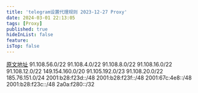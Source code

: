 ```yaml
---
title: 'telegram设置代理规则 2023-12-27 Proxy'
date: 2024-03-01 22:13:05
tags: [Proxy]
published: true
hideInList: false
feature: 
isTop: false
---
```

[原文地址](https://core.telegram.org/resources/cidr.txt)
91.108.56.0/22
91.108.4.0/22
91.108.8.0/22
91.108.16.0/22
91.108.12.0/22
149.154.160.0/20
91.105.192.0/23
91.108.20.0/22
185.76.151.0/24
2001:b28:f23d::/48
2001:b28:f23f::/48
2001:67c:4e8::/48
2001:b28:f23c::/48
2a0a:f280::/32